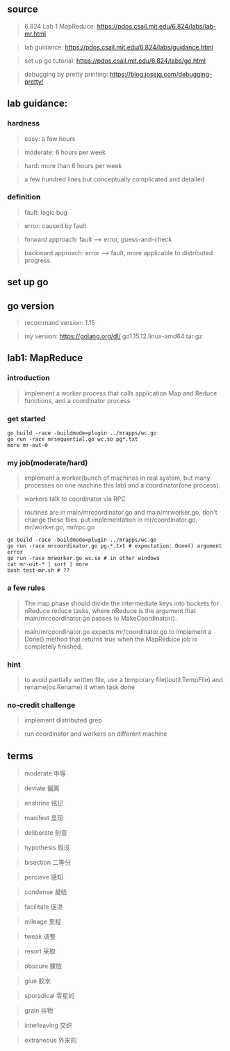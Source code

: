 ## source 
> 6.824 Lab 1 MapReduce: https://pdos.csail.mit.edu/6.824/labs/lab-mr.html

> lab guidance: https://pdos.csail.mit.edu/6.824/labs/guidance.html

> set up go tutorial: https://pdos.csail.mit.edu/6.824/labs/go.html

> debugging by pretty printing: https://blog.josejg.com/debugging-pretty/

## lab guidance:
### hardness
> easy: a few hours

> moderate: 6 hours per week

> hard: more than 6 hours per week

> a few hundred lines but conceptually complicated and detailed

### definition
> fault: logic bug

> error: caused by fault

> forward approach: fault --> error, guess-and-check

> backward approach: error --> fault, more applicable to distributed progress

## set up go
## go version
> recommand version: 1.15

> my version: https://golang.org/dl/  go1.15.12.linux-amd64.tar.gz

## lab1: MapReduce
### introduction
> implement a worker  process that calls application Map and Reduce functions, and a coordinator process

### get started
```
go build -race -buildmode=plugin ../mrapps/wc.go
go run -race mrsequential.go wc.so pg*.txt
more mr-out-0
```

### my job(moderate/hard)
> implement a worker(bunch of machines in real system, but many processes on one machine this lab) and a coordinator(one process).

> workers talk to coordinator via RPC

> routines are in main/mrcoordinator.go and main/mrworker.go, don't change these files. put implementation in mr/coordinator.go, mr/worker.go, mr/rpc.go

```
go build -race -buildmode=plugin ../mrapps/wc.go
go run -race mrcoordinator.go pg-*.txt # expectation: Done() argument error
go run -race mrworker.go wc.so # in other windows
cat mr-out-* | sort | more
bash test-mr.sh # ??
```

### a few rules
> The map phase should divide the intermediate keys into buckets for nReduce reduce tasks, where nReduce is the argument that main/mrcoordinator.go passes to MakeCoordinator().

> main/mrcoordinator.go expects mr/coordinator.go to implement a Done() method that returns true when the MapReduce job is completely finished;

### hint
> to avoid partially written file, use a temporary file(ioutil.TempFile) and rename(os.Rename) it when task done

### no-credit challenge
> implement distributed grep

> run coordinator and workers on different machine

## terms
> moderate 中等

> deviate 偏离

> enshrine 铭记

> manifest 显现

> deliberate 刻意

> hypothesis 假设

> bisection 二等分

> percieve 感知

> condense 凝结

> facilitate 促进

> mileage 里程

> tweak 调整

> resort 采取

> obscure 朦胧

> glue 胶水

> sporadical 零星的

> grain 谷物

> interleaving 交织

> extraneous 外来的
